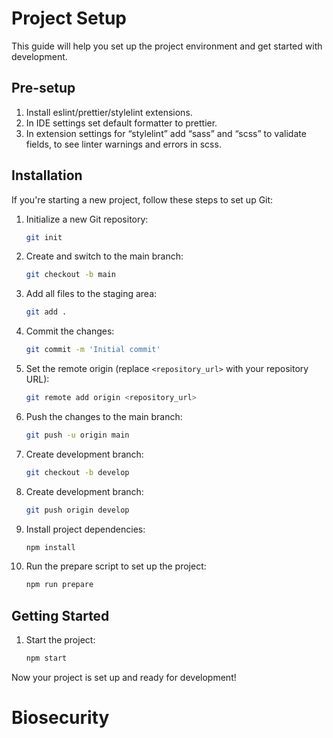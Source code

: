 # Project Setup

This guide will help you set up the project environment and get started with development.

## Pre-setup

1. Install eslint/prettier/stylelint extensions.
2. In IDE settings set default formatter to prettier.
3. In extension settings for “stylelint” add “sass” and “scss” to validate fields, to see linter warnings and errors in scss.

## Installation

If you're starting a new project, follow these steps to set up Git:

1. Initialize a new Git repository:

   ```bash
   git init
   ```

2. Create and switch to the main branch:

   ```bash
   git checkout -b main
   ```

3. Add all files to the staging area:

   ```bash
   git add .
   ```

4. Commit the changes:

   ```bash
   git commit -m 'Initial commit'
   ```

5. Set the remote origin (replace `<repository_url>` with your repository URL):

   ```bash
   git remote add origin <repository_url>
   ```

6. Push the changes to the main branch:

   ```bash
   git push -u origin main
   ```

7. Create development branch:

   ```bash
   git checkout -b develop
   ```

8. Create development branch:

   ```bash
   git push origin develop
   ```

9. Install project dependencies:

   ```bash
   npm install
   ```

10. Run the prepare script to set up the project:

    ```bash
    npm run prepare
    ```

## Getting Started

1. Start the project:

   ```bash
   npm start
   ```

Now your project is set up and ready for development!
# Biosecurity
